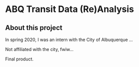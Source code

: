 # ABQ Transit Data (Re)Analysis

## About this project

In spring 2020, I was an intern with the City of Albuquerque ...

Not affiliated with the city, fwiw... 


Final product.



